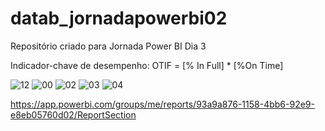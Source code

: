 # datab_jornadapowerbi02
Repositório criado para Jornada Power BI Dia 3

Indicador-chave de desempenho:
OTIF = [% In Full] * [%On Time]

![12](https://user-images.githubusercontent.com/63180950/216609302-2fc6bc4e-c604-45f1-bdfe-8760d0181c5c.PNG)
![00](https://user-images.githubusercontent.com/63180950/216609826-772f6ac2-4601-42d0-858a-a22b61501dbb.PNG)
![02](https://user-images.githubusercontent.com/63180950/216609909-c78e3edd-6737-4bb3-bf47-942f7c9ca196.PNG)
![03](https://user-images.githubusercontent.com/63180950/216609939-9c9bd67f-337d-4e3d-8e8e-b82167a55b9e.PNG)
![04](https://user-images.githubusercontent.com/63180950/216610024-95512d65-60a3-4b35-a979-eaed8c9ed18a.PNG)


https://app.powerbi.com/groups/me/reports/93a9a876-1158-4bb6-92e9-e8eb05760d02/ReportSection
